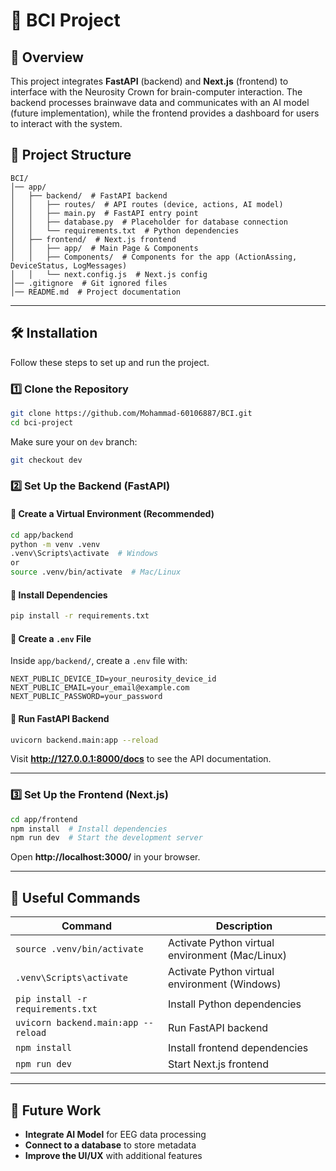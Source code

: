 # 🚀 BCI Project

## 📌 Overview
This project integrates **FastAPI** (backend) and **Next.js** (frontend) to interface with the Neurosity Crown for brain-computer interaction. The backend processes brainwave data and communicates with an AI model (future implementation), while the frontend provides a dashboard for users to interact with the system.

## 📂 Project Structure
```
BCI/
│── app/
│   ├── backend/  # FastAPI backend
│   │   ├── routes/  # API routes (device, actions, AI model)
│   │   ├── main.py  # FastAPI entry point
│   │   ├── database.py  # Placeholder for database connection
│   │   └── requirements.txt  # Python dependencies
│   ├── frontend/  # Next.js frontend
│   │   ├── app/  # Main Page & Components
│   │   ├── Components/  # Components for the app (ActionAssing, DeviceStatus, LogMessages)
│   │   └── next.config.js  # Next.js config
│── .gitignore  # Git ignored files
│── README.md  # Project documentation
```

---

## 🛠️ Installation
Follow these steps to set up and run the project.

### **1️⃣ Clone the Repository**
```sh
git clone https://github.com/Mohammad-60106887/BCI.git
cd bci-project
```
Make sure your on ```dev``` branch:
```sh
git checkout dev
```

### **2️⃣ Set Up the Backend (FastAPI)**
#### **🔹 Create a Virtual Environment (Recommended)**
```sh
cd app/backend
python -m venv .venv
.venv\Scripts\activate  # Windows
or
source .venv/bin/activate  # Mac/Linux
```

#### **🔹 Install Dependencies**
```sh
pip install -r requirements.txt
```

#### **🔹 Create a `.env` File**
Inside `app/backend/`, create a `.env` file with:
```env
NEXT_PUBLIC_DEVICE_ID=your_neurosity_device_id
NEXT_PUBLIC_EMAIL=your_email@example.com
NEXT_PUBLIC_PASSWORD=your_password
```

#### **🔹 Run FastAPI Backend**
```sh
uvicorn backend.main:app --reload
```
Visit **http://127.0.0.1:8000/docs** to see the API documentation.

---

### **3️⃣ Set Up the Frontend (Next.js)**
```sh
cd app/frontend
npm install  # Install dependencies
npm run dev  # Start the development server
```
Open **http://localhost:3000/** in your browser.

---

## 📌 Useful Commands
| Command | Description |
|---------|-------------|
| `source .venv/bin/activate` | Activate Python virtual environment (Mac/Linux) |
| `.venv\Scripts\activate` | Activate Python virtual environment (Windows) |
| `pip install -r requirements.txt` | Install Python dependencies |
| `uvicorn backend.main:app --reload` | Run FastAPI backend |
| `npm install` | Install frontend dependencies |
| `npm run dev` | Start Next.js frontend |

---

## 🚀 Future Work
- **Integrate AI Model** for EEG data processing
- **Connect to a database** to store metadata
- **Improve the UI/UX** with additional features


